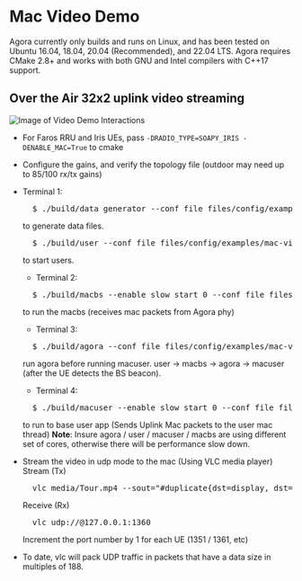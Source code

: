# Mac Video Demo
  Agora currently only builds and runs on Linux, and has been tested on Ubuntu 16.04, 18.04, 20.04 (Recommended), and 22.04 LTS. 
  Agora requires CMake 2.8+ and works with both GNU and Intel compilers with C++17 support. 
## Over the Air  32x2 uplink video streaming
![Image of Video Demo Interactions](https://user-images.githubusercontent.com/10745791/272974286-1a32ed49-08b6-468b-b671-97a6f57bdc13.png)
  * For Faros RRU and Iris UEs, pass `-DRADIO_TYPE=SOAPY_IRIS -DENABLE_MAC=True` to cmake
  * Configure the gains, and verify the topology file (outdoor may need up to 85/100 rx/tx gains)
  * Terminal 1:
    <pre>
      $ ./build/data_generator --conf_file files/config/examples/mac-video-ul.json
    </pre>
      to generate data files.
    <pre>
      $ ./build/user --conf_file files/config/examples/mac-video-ul.json
    </pre>
      to start users.
    * Terminal 2:
    <pre>
      $ ./build/macbs --enable_slow_start 0 --conf_file files/experiment/ul-vulture.json --core_offset 16 --fwd_udp_port 1360 --fwd_udp_address "127.0.0.1" -num_receiver_threads 2
    </pre>
      to run the macbs (receives mac packets from Agora phy)
    * Terminal 3:
    <pre>
      $ ./build/agora --conf_file files/config/examples/mac-video-ul.json
    </pre>
    run agora before running macuser.  user -> macbs -> agora -> macuser (after the UE detects the BS beacon). 
    * Terminal 4:
    <pre>
      $ ./build/macuser --enable_slow_start 0 --conf_file files/experiment/ul-vulture.json --core_offset 19 --num_sender_update_threads 2
    </pre>
    to run to base user app (Sends Uplink Mac packets to the user mac thread)
  **Note**: Insure agora / user / macuser / macbs are using different set of cores, otherwise there will be performance slow down.

  * Stream the video in udp mode to the mac (Using VLC media player)
    Stream (Tx)
    <pre>
      vlc media/Tour.mp4 --sout="#duplicate{dst=display, dst=std{access=udp, mux=ts, dst=127.0.0.1:1350}" --ttl 2 --no-sout-all --sout-keep --network-caching=1000 --mtu=188
    </pre>
    Receive (Rx)
    <pre>
      vlc udp://@127.0.0.1:1360
    </pre>
    Increment the port number by 1 for each UE (1351 / 1361, etc)
  * To date, vlc will pack UDP traffic in packets that have a data size in multiples of 188.  
